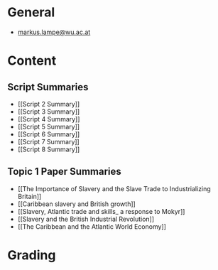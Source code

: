# General
- markus.lampe@wu.ac.at

# Content
## Script Summaries
- [[Script 2 Summary]]
- [[Script 3 Summary]]
- [[Script 4 Summary]]
- [[Script 5 Summary]]
- [[Script 6 Summary]]
- [[Script 7 Summary]]
- [[Script 8 Summary]]

## Topic 1 Paper Summaries
- [[The Importance of Slavery and the Slave Trade to Industrializing Britain]]
- [[Caribbean slavery and British growth]]
- [[Slavery, Atlantic trade and skills_ a response to Mokyr]]
- [[Slavery and the British Industrial Revolution]]
- [[The Caribbean and the Atlantic World Economy]]
# Grading

